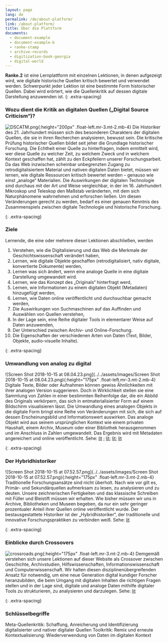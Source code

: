 ```yaml
---
layout: page
lang: de
permalink: /de/about-platform/
link: /about-platform/
title: Über die Plattform
documents:
  - document-example
  - document-example-b
  - ranke-stamp
  - archive-records
  - digitization-book-georgia
  - digital-world
---
```


**Ranke.2** ist eine Lernplattform mit einzelnen Lektionen, in denen aufgezeigt wird, wie digitale historische Quellen kritisch bewertet und verwendet werden. Schwerpunkt jeder Lektion ist eine bestimmte Form historischer Quellen. Dabei wird erörtert, wie die Quellenkritik auf dessen digitale Darstellung anzuwenden ist.
{: .extra-spacing}
<!-- more -->


### Wozu dient die Kritik an digitalen Quellen („Digital Source Criticism“)?
![DSCATM.png](../../assets/images/DSCATM.png){:height="200px" .float-left.mr-3.mt-2.mb-4}
Die Historiker des 21. Jahrhundert müssen sich des besonderen Charakters der digitalen Quellen, die sie in ihren Recherchen analysieren, bewusst sein.
Die kritische Prüfung historischer Quellen bildet seit jeher die Grundlage historischer Forschung. 
Die Echtheit einer Quelle zu hinterfragen, indem ermittelt wird, wer diese Quelle zu welcher Zeit, zu welchem Zweck und in welchem Kontext geschaffen hat, zählt zu den Eckpfeilern unserer Forschungsarbeit. Da das Web inzwischen scheinbar unbegrenzten Zugang zu retrodigitalisiertem Material und nativen digitalen Daten bietet, müssen wir lernen, wie digitale Ressourcen kritisch bewertet werden – genauso wie einst „analoge“ Materialien. Die Auswirkungen der digitalen Technologie sind durchaus mit der Art und Weise vergleichbar, in der im 16. Jahrhundert Mikroskop und Teleskop den Maßstab veränderten, mit dem sich Naturphänomene wahrnehmen und erforschen ließen.
Um diesen Veränderungen gerecht zu werden, bedarf es einer genauen Kenntnis des Zusammenspiels zwischen digitale Technologie und historische Forschung.


{: .extra-spacing}
### Ziele

Lernende, die eine oder mehrere dieser Lektionen abschließen, werden

 1. Verstehen, wie die Digitalisierung und das Web die Merkmale der Geschichtswissenschaft verändert haben,
 2. Lernen, wie digitale Objekte geschaffen (retrodigitalisiert, nativ digitale, konvertierte Dokumente) werden,
 3. Lernen was sich ändert, wenn eine analoge Quelle in eine digitale Darstellung umgewandelt wird.
 4. Lernen, wie das Konzept des „Originals“ hinterfragt werd,
 5. Lernen, wie Informationen zu einem digitalen Objekt (Metadaten) hinzugefügt werden,
 6. Lernen, wie Daten online veröffentlicht und durchsuchbar gemacht werden,
 7. Die Auswirkungen von Suchmaschinen auf das Auffinden und Auswählen von Quellen verstehen,
 8. In der Lage sein, eine Reihe digitaler Tools in elementarer Weise auf Daten anzuwenden,
 9. Der Unterschied zwischen Archiv- und Online-Forschung.
 10. Die Eigenschaften der verschiedenen Arten von Daten (Text, Bilder, Objekte, audio-visuelle Inhalte).
 
 

{: .extra-spacing}
### Umwandlung von analog zu digital
![Screen Shot 2018-10-15 at 08.04.23.png](../../assets/images/Screen Shot 2018-10-15 at 08.04.23.png){:height="175px" .float-left.mr-3.mt-2.mb-4}
Digitale Texte, Bilder oder Aufnahmen können gewiss Ähnlichkeiten mit ihrer analogen Version suggerieren. Doch in Wirklichkeit stellen sie eine Sammlung von Zahlen in einer bestimmten Reihenfolge dar, die ein Abbild des Originals verkörpern, das sich in entmaterialisierter Form auf einem Bildschirm visualisieren lässt.
Die Umwandlung eines analogen Objekts in die digitale Form bringt eine Reihe von Veränderungen mit sich, die sich auf dessen Erscheinungsbild und Informationswert auswirken. Das analoge Objekt wird aus seinem ursprünglichen Kontext  wie einem privaten Haushalt, einem Archiv, Museum oder einer Bibliothek herausgenommen und im Anschluss in Zahlen umgewandelt. Das Ergebnis wird mit Metadaten angereichert und online veröffentlicht. Sehe: [lit](owens-digital-sources-digital-archives) ; [lit](hughes-lang-transmutability-decontextualization); [lit](sternfeld-understanding-quantum-age); [lit](terras-digitisation-resources-humanities)


{: .extra-spacing}
### Der Hybridhistoriker
![Screen Shot 2018-10-15 at 07.52.57.png](../../assets/images/Screen Shot 2018-10-15 at 07.52.57.png){:height="175px" .float-left.mr-3.mt-2.mb-4}
Traditionelle Forschungsansätze sind nicht überholt. Nach wie vor gilt es, Primär- und Sekundärquellen aufmerksam zu lesen, zu analysieren und zu deuten. Unsere zeichnerischen Fertigkeiten und das klassische Schreiben mit Füller und Bleistift müssen wir erhalten. Wie bisher müssen wir uns in Archive, Bibliotheken und Museen begeben, da nur ein sehr geringer prozentualer Anteil ihrer Quellen online veröffentlicht wurde. Der bestausgestattete Historiker ist der „Hybridhistoriker“, der traditionelle und innovative Forschungspraktiken zu verbinden weiß. Sehe: [lit](zaagsma-digital-history)

{: .extra-spacing}
### Einblicke durch Crossovers
![crossroads.png](../../assets/images/crossroads.png){:height="175px" .float-left.mr-3.mt-2.mb-4}
Demgemäß verstehen sich unsere Lektionen auf dieser Website als Crossover zwischen Geschichte, Archivstudien, Hilfswissenschaften, Informationswissenschaft und Computerwissenschaft. Wir halten diesen disziplinenübergreifenden Ansatz für notwendig, um eine neue Generation digital kundiger Forscher heranzubilden, die beim Umgang mit digitalen Inhalten die richtigen Fragen stellen und in der Lage sind, digitale und analoge Daten mithilfe digitaler Tools zu strukturieren, zu analysieren und darzulegen. Sehe: [lit](hjorland-information-digital-literacy)

{: .extra-spacing}
### Schlüsselbegriffe
Meta-Quellenkritik: Schaffung, Anreicherung und Identifizierung digitalisierter und nativer digitaler Quellen
Toolkritik:
Remix und erneute Kontextualisierung: Wiederverwendung von Daten im digitalen Kontext

[](ranke-stamp,archive-records)
[](digitization-book-georgia,digital-world)
